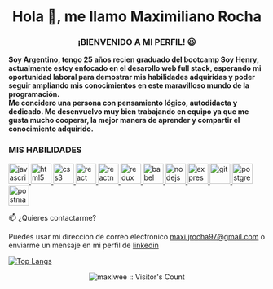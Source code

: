 <h1 align="center">Hola 👋, me llamo Maximiliano Rocha</h1>

<h3 align="center">¡BIENVENIDO A MI PERFIL! 😃</h3>

<b>Soy Argentino, tengo 25 años recien graduado del bootcamp Soy Henry, actualmente estoy enfocado en el desarollo web full stack, esperando mi oportunidad laboral para demostrar mis habilidades adquiridas y poder seguir ampliando mis conocimientos en este maravilloso mundo de la programación.<br>
Me concidero una persona con pensamiento lógico, autodidacta y dedicado. Me desenvuelvo muy bien trabajando en equipo ya que me gusta mucho cooperar, la mejor manera de aprender y compartir el conocimiento adquirido.</b> 



<h3 align="left">MIS HABILIDADES</h3>
<p align="left">  <a href="https://developer.mozilla.org/en-US/docs/Web/JavaScript" target="_blank"> <img src="https://upload.wikimedia.org/wikipedia/commons/thumb/9/99/Unofficial_JavaScript_logo_2.svg/1024px-Unofficial_JavaScript_logo_2.svg.png" alt="javascript" width="40" height="40"/> </a> 
<a href="https://www.w3.org/html/" target="_blank"> <img src="https://upload.wikimedia.org/wikipedia/commons/thumb/3/38/HTML5_Badge.svg/600px-HTML5_Badge.svg.png" alt="html5" width="40" height="40"/> </a>
<a href="https://www.w3schools.com/css/" target="_blank"> <img src="https://cdn4.iconfinder.com/data/icons/social-media-logos-6/512/121-css3-512.png" alt="css3" width="40" height="40"/> </a> 
<a href="https://reactjs.org/" target="_blank"> <img src="https://seeklogo.com/images/R/react-logo-7B3CE81517-seeklogo.com.png" alt="react" width="40" height="40"/> </a> 
<a href="https://reactnative.dev/" target="_blank"> <img src="https://reactnative.dev/img/header_logo.svg" alt="reactnative" width="40" height="40"/> </a> 
<a href="https://redux.js.org" target="_blank"> <img src="https://seeklogo.com/images/R/redux-logo-9CA6836C12-seeklogo.com.png" alt="redux" width="40" height="40"/> 
<a href="https://babeljs.io/" target="_blank"> <img src="https://www.vectorlogo.zone/logos/babeljs/babeljs-icon.svg" alt="babel" width="40" height="40"/> </a>
<a href="https://nodejs.org" target="_blank"> <img src="https://cdn.pixabay.com/photo/2015/04/23/17/41/node-js-736399_960_720.png" alt="nodejs" height="40"/> </a>
<a href="https://expressjs.com" target="_blank"> <img src="https://i.cloudup.com/zfY6lL7eFa-3000x3000.png" alt="express" height="40"/> </a> 
<a href="https://git-scm.com/" target="_blank"> <img src="https://www.vectorlogo.zone/logos/git-scm/git-scm-icon.svg" alt="git" width="40" height="40"/> </a> 
<a href="https://www.postgresql.org" target="_blank"> <img src="https://upload.wikimedia.org/wikipedia/commons/thumb/2/29/Postgresql_elephant.svg/1200px-Postgresql_elephant.svg.png" alt="postgresql" width="40" height="40"/> </a> 
<a href="https://postman.com" target="_blank"> <img src="https://www.vectorlogo.zone/logos/getpostman/getpostman-icon.svg" alt="postman" width="40" height="40"/> </a> 


📫 ¿Quieres contactarme?

Puedes usar mi direccion de correo electronico maxi.jrocha97@gmail.com o enviarme un mensaje en mi perfil de <a href="https://www.linkedin.com/in/maxi-rocha/">linkedin</a>

[![Top Langs](https://github-readme-stats.vercel.app/api/top-langs/?username=maxiwee&langs_count=8)](https://github.com/anuraghazra/github-readme-stats)

<p align="center"><img src="https://profile-counter.glitch.me/{maxiwee}/count.svg" alt="maxiwee :: Visitor's Count" /></p>

